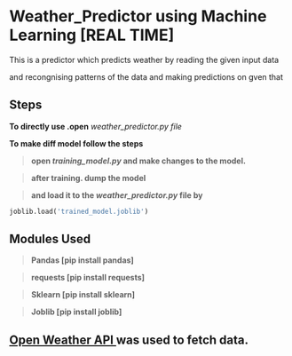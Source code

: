# Weather_Predictor using Machine Learning  [REAL TIME]

This is a predictor which predicts weather by reading the given input data

and recongnising patterns of the data and making predictions on gven that

## Steps
**To directly use .open** *weather_predictor.py file*

**To make diff model follow the steps**

> **open *training_model.py* and make changes to the model.**

> **after training. dump the model**

> **and load it to the *weather_predictor.py* file by**

```python
joblib.load('trained_model.joblib')
```

## Modules Used
> **Pandas  [pip install pandas]**

> **requests [pip install requests]**

> **Sklearn [pip install sklearn]**

> **Joblib [pip install joblib]**

## <a href='https://openweathermap.org/api'>Open Weather API </a> was used to fetch data.
 
